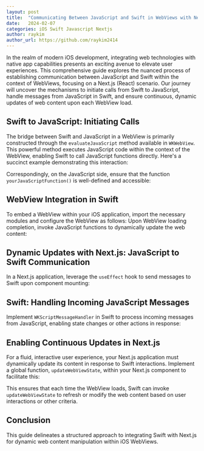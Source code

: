 ```yaml
---
layout: post
title:  "Communicating Between JavaScript and Swift in WebViews with Next.js"
date:   2024-02-07
categories: iOS Swift Javascript Nextjs
author: raykim
author_url: https://github.com/raykim2414
---
```


In the realm of modern iOS development, integrating web technologies with native app capabilities presents an exciting avenue to elevate user experiences. This comprehensive guide explores the nuanced process of establishing communication between JavaScript and Swift within the context of WebViews, focusing on a Next.js (React) scenario. Our journey will uncover the mechanisms to initiate calls from Swift to JavaScript, handle messages from JavaScript in Swift, and ensure continuous, dynamic updates of web content upon each WebView load. 

## Swift to JavaScript: Initiating Calls

The bridge between Swift and JavaScript in a WebView is primarily constructed through the `evaluateJavaScript` method available in `WKWebView`. This powerful method executes JavaScript code within the context of the WebView, enabling Swift to call JavaScript functions directly. Here's a succinct example demonstrating this interaction:

<script src="https://gist.github.com/raykim2414/5816ffb736ae48d149ced4f44c04779b.js"></script>

Correspondingly, on the JavaScript side, ensure that the function `yourJavaScriptFunction()` is well-defined and accessible:

<script src="https://gist.github.com/raykim2414/25bad7f229cddd3c7c0d0fa847150a9b.js"></script>

## WebView Integration in Swift

To embed a WebView within your iOS application, import the necessary modules and configure the WebView as follows:
Upon WebView loading completion, invoke JavaScript functions to dynamically update the web content:

<script src="https://gist.github.com/raykim2414/0ed1810205f10e028456e14a62d23023.js"></script>

## Dynamic Updates with Next.js: JavaScript to Swift Communication

In a Next.js application, leverage the `useEffect` hook to send messages to Swift upon component mounting:

<script src="https://gist.github.com/raykim2414/b26f4a098fda3582cc1ec86bb3264404.js"></script>

## Swift: Handling Incoming JavaScript Messages

Implement `WKScriptMessageHandler` in Swift to process incoming messages from JavaScript, enabling state changes or other actions in response:

<script src="https://gist.github.com/raykim2414/dc9ee0043b4f381333eac3f54ce208d4.js"></script>

## Enabling Continuous Updates in Next.js

For a fluid, interactive user experience, your Next.js application must dynamically update its content in response to Swift interactions. Implement a global function, `updateWebViewState`, within your Next.js component to facilitate this:

<script src="https://gist.github.com/raykim2414/ef756561f82684de747102edafcdbd91.js"></script>

This ensures that each time the WebView loads, Swift can invoke `updateWebViewState` to refresh or modify the web content based on user interactions or other criteria.

## Conclusion

This guide delineates a structured approach to integrating Swift with Next.js for dynamic web content manipulation within iOS WebViews. 